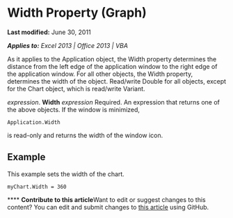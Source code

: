 
# Width Property (Graph)

 **Last modified:** June 30, 2011

 _**Applies to:** Excel 2013 | Office 2013 | VBA_

As it applies to the Application object, the Width property determines the distance from the left edge of the application window to the right edge of the application window. For all other objects, the Width property, determines the width of the object. Read/write Double for all objects, except for the Chart object, which is read/write Variant.

 _expression_. **Width**
 _expression_ Required. An expression that returns one of the above objects.
If the window is minimized, 



```
Application.Width
```

 is read-only and returns the width of the window icon.

## Example

This example sets the width of the chart.


```
myChart.Width = 360
```


****   **Contribute to this article**Want to edit or suggest changes to this content? You can edit and submit changes to  [this article](https://github.com/jhershey00/VBA_Excel_Test/OpenXMLCon/articles/715e889e-184e-5021-3ad9-029dd78e3147.md) using GitHub.

